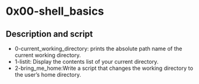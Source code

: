 # 0x00-shell_basics

## Description and script
* 0-current_working_directory: prints the absolute path name of the current working directory.
* 1-listit: Display the contents list of your current directory.
* 2-bring_me_home:Write a script that changes the working directory to the user’s home directory.

